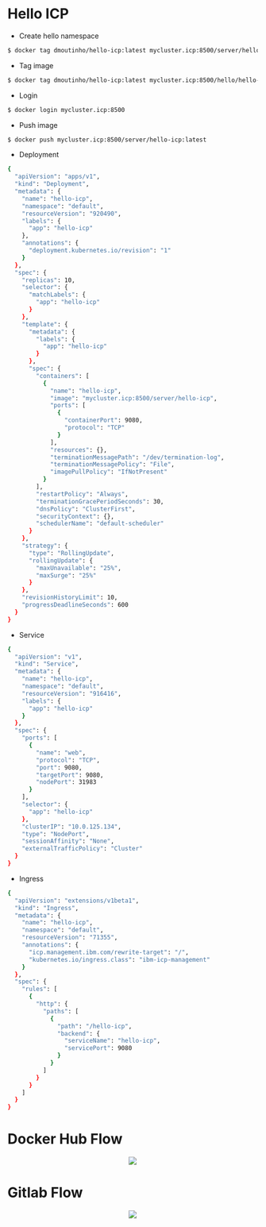 # Hello ICP

- Create hello namespace
```sh
$ docker tag dmoutinho/hello-icp:latest mycluster.icp:8500/server/hello-icp
```

- Tag image
```sh
$ docker tag dmoutinho/hello-icp:latest mycluster.icp:8500/hello/hello-icp
```

- Login
```sh
$ docker login mycluster.icp:8500
```

- Push image
```sh
$ docker push mycluster.icp:8500/server/hello-icp:latest
```

- Deployment
```sh
{
  "apiVersion": "apps/v1",
  "kind": "Deployment",
  "metadata": {
    "name": "hello-icp",
    "namespace": "default",
    "resourceVersion": "920490",
    "labels": {
      "app": "hello-icp"
    },
    "annotations": {
      "deployment.kubernetes.io/revision": "1"
    }
  },
  "spec": {
    "replicas": 10,
    "selector": {
      "matchLabels": {
        "app": "hello-icp"
      }
    },
    "template": {
      "metadata": {
        "labels": {
          "app": "hello-icp"
        }
      },
      "spec": {
        "containers": [
          {
            "name": "hello-icp",
            "image": "mycluster.icp:8500/server/hello-icp",
            "ports": [
              {
                "containerPort": 9080,
                "protocol": "TCP"
              }
            ],
            "resources": {},
            "terminationMessagePath": "/dev/termination-log",
            "terminationMessagePolicy": "File",
            "imagePullPolicy": "IfNotPresent"
          }
        ],
        "restartPolicy": "Always",
        "terminationGracePeriodSeconds": 30,
        "dnsPolicy": "ClusterFirst",
        "securityContext": {},
        "schedulerName": "default-scheduler"
      }
    },
    "strategy": {
      "type": "RollingUpdate",
      "rollingUpdate": {
        "maxUnavailable": "25%",
        "maxSurge": "25%"
      }
    },
    "revisionHistoryLimit": 10,
    "progressDeadlineSeconds": 600
  }
}
```

- Service
```sh
{
  "apiVersion": "v1",
  "kind": "Service",
  "metadata": {
    "name": "hello-icp",
    "namespace": "default",
    "resourceVersion": "916416",
    "labels": {
      "app": "hello-icp"
    }
  },
  "spec": {
    "ports": [
      {
        "name": "web",
        "protocol": "TCP",
        "port": 9080,
        "targetPort": 9080,
        "nodePort": 31983
      }
    ],
    "selector": {
      "app": "hello-icp"
    },
    "clusterIP": "10.0.125.134",
    "type": "NodePort",
    "sessionAffinity": "None",
    "externalTrafficPolicy": "Cluster"
  }
}
```

- Ingress
```sh
{
  "apiVersion": "extensions/v1beta1",
  "kind": "Ingress",
  "metadata": {
    "name": "hello-icp",
    "namespace": "default",
    "resourceVersion": "71355",
    "annotations": {
      "icp.management.ibm.com/rewrite-target": "/",
      "kubernetes.io/ingress.class": "ibm-icp-management"
    }
  },
  "spec": {
    "rules": [
      {
        "http": {
          "paths": [
            {
              "path": "/hello-icp",
              "backend": {
                "serviceName": "hello-icp",
                "servicePort": 9080
              }
            }
          ]
        }
      }
    ]
  }
}
```

# Docker Hub Flow
<p align="center">
  <img src="https://docs.google.com/drawings/d/e/2PACX-1vTMJaz2F3zNTzpcvSBMegVJFsxC3I66xfwET_xpV55I9hv2Zx8-iaui1CjW47Z0pFYP3MJB0JcLwqBn/pub?w=606&h=174">
</p>

# Gitlab Flow
<p align="center">
  <img src="https://docs.google.com/drawings/d/e/2PACX-1vTLeM2VcsZdQY-hQUfXBzVhD6AiGieBNaa_Bqo1i_B0uymrf5PmEMj5QaI-l85cu6r6Ink1tzPmA_YZ/pub?w=796&h=188">
</p>
